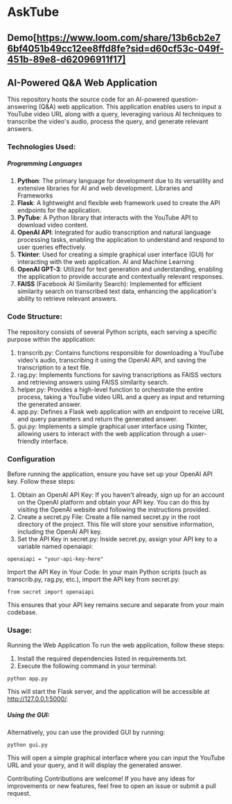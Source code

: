 # AskTube

## Demo[https://www.loom.com/share/13b6cb2e76bf4051b49cc12ee8ffd8fe?sid=d60cf53c-049f-451b-89e8-d62096911f17]

## AI-Powered Q&A Web Application
This repository hosts the source code for an AI-powered question-answering (Q&A) web application. This application enables users to input a YouTube video URL along with a query, leveraging various AI techniques to transcribe the video's audio, process the query, and generate relevant answers.

### Technologies Used:

##### Programming Languages
1. **Python**: The primary language for development due to its versatility and extensive libraries for AI and web development.
Libraries and Frameworks
2. **Flask**: A lightweight and flexible web framework used to create the API endpoints for the application.
3. **PyTube**: A Python library that interacts with the YouTube API to download video content.
4. **OpenAI API**: Integrated for audio transcription and natural language processing tasks, enabling the application to understand and respond to user queries effectively.
5. **Tkinter**: Used for creating a simple graphical user interface (GUI) for interacting with the web application.
AI and Machine Learning
6. **OpenAI GPT-3**: Utilized for text generation and understanding, enabling the application to provide accurate and contextually relevant responses.
7. **FAISS** (Facebook AI Similarity Search): Implemented for efficient similarity search on transcribed text data, enhancing the application's ability to retrieve relevant answers.

### Code Structure:

The repository consists of several Python scripts, each serving a specific purpose within the application:
1. transcrib.py: Contains functions responsible for downloading a YouTube video's audio, transcribing it using the OpenAI API, and saving the transcription to a text file.
2. rag.py: Implements functions for saving transcriptions as FAISS vectors and retrieving answers using FAISS similarity search.
3. helper.py: Provides a high-level function to orchestrate the entire process, taking a YouTube video URL and a query as input and returning the generated answer.
4. app.py: Defines a Flask web application with an endpoint to receive URL and query parameters and return the generated answer.
5. gui.py: Implements a simple graphical user interface using Tkinter, allowing users to interact with the web application through a user-friendly interface.

### Configuration
Before running the application, ensure you have set up your OpenAI API key. Follow these steps:

1. Obtain an OpenAI API Key: If you haven't already, sign up for an account on the OpenAI platform and obtain your API key. You can do this by visiting the OpenAI website and following the instructions provided.
2. Create a secret.py File: Create a file named secret.py in the root directory of the project. This file will store your sensitive information, including the OpenAI API key.
3. Set the API Key in secret.py: Inside secret.py, assign your API key to a variable named openaiapi:
```
openaiapi = "your-api-key-here"
```
Import the API Key in Your Code: In your main Python scripts (such as transcrib.py, rag.py, etc.), import the API key from secret.py:
```
from secret import openaiapi
```
This ensures that your API key remains secure and separate from your main codebase.

### Usage:

Running the Web Application
To run the web application, follow these steps:

1. Install the required dependencies listed in requirements.txt.
2. Execute the following command in your terminal:

```
python app.py
```
This will start the Flask server, and the application will be accessible at http://127.0.0.1:5000/.

##### Using the GUI:
Alternatively, you can use the provided GUI by running:

```
python gui.py
```
This will open a simple graphical interface where you can input the YouTube URL and your query, and it will display the generated answer.

Contributing
Contributions are welcome! If you have any ideas for improvements or new features, feel free to open an issue or submit a pull request.
